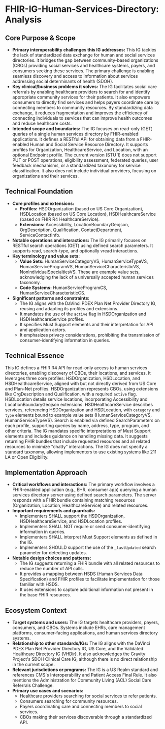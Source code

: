 # FHIR-IG-Human-Services-Directory: Analysis

## Core Purpose & Scope

-   **Primary interoperability challenges this IG addresses:** This IG tackles the lack of standardized data exchange for human and social services directories. It bridges the gap between community-based organizations (CBOs) providing social services and healthcare systems, payers, and consumers seeking these services. The primary challenge is enabling seamless discovery and access to information about services addressing social determinants of health (SDOH).
-   **Key clinical/business problems it solves:** The IG facilitates social care referrals by enabling healthcare providers to search for and identify appropriate community services for their patients. It also empowers consumers to directly find services and helps payers coordinate care by connecting members to community resources. By standardizing data exchange, it reduces fragmentation and improves the efficiency of connecting individuals to services that can improve health outcomes and reduce healthcare costs.
-   **Intended scope and boundaries:** The IG focuses on read-only (GET) queries of a single human services directory by FHIR-enabled applications. It defines a RESTful API for obtaining data from a FHIR-enabled Human and Social Service Resource Directory. It supports profiles for Organization, HealthcareService, and Location, with an optional Endpoint profile. The current version (STU 1) does not support PUT or POST operations, eligibility assessment, federated queries, user feedback mechanisms, or a standardized taxonomy for service classification. It also does not include individual providers, focusing on organizations and their services.

## Technical Foundation

-   **Core profiles and extensions:**
    -   **Profiles:** HSDOrganization (based on US Core Organization), HSDLocation (based on US Core Location), HSDHealthcareService (based on FHIR R4 HealthcareService).
    -   **Extensions:** Accessibility, LocationBoundaryGeojson, OrgDescription, Qualification, ContactDepartment, ServiceContactInfo.
-   **Notable operations and interactions:** The IG primarily focuses on RESTful search operations (GET) using defined search parameters. It supports read, search-type, and optionally vread interactions.
-   **Key terminology and value sets:**
    -   **Value Sets:** HumanServiceCategoryVS, HumanServiceTypeVS, HumanServiceProgramVS, HumanServiceCharacteristicVS, NonIndividualSpecialtiesVS. These are example value sets, acknowledging the lack of a universally accepted human services taxonomy.
    -   **Code Systems:** HumanServiceProgramCS, HumanServiceCharacteristicCS.
-   **Significant patterns and constraints:**
    -   The IG aligns with the DaVinci PDEX Plan Net Provider Directory IG, reusing and adapting its profiles and extensions.
    -   It mandates the use of the `active` flag in HSDOrganization and HSDHealthcareService profiles.
    -   It specifies Must Support elements and their interpretation for API and application actors.
    -   It emphasizes privacy considerations, prohibiting the transmission of consumer-identifying information in queries.

## Technical Essence

This IG defines a FHIR R4 API for read-only access to human services directories, enabling discovery of CBOs, their locations, and services. It leverages three core profiles: HSDOrganization, HSDLocation, and HSDHealthcareService, aligned with but not directly derived from US Core and Plan-Net profiles. HSDOrganization represents CBOs, using extensions like OrgDescription and Qualification, with a required `active` flag. HSDLocation details service locations, incorporating Accessibility and LocationBoundaryGeojson extensions. HSDHealthcareService describes services, referencing HSDOrganization and HSDLocation, with `category` and `type` elements bound to example value sets (HumanServiceCategoryVS, HumanServiceTypeVS). Search is enabled via defined SearchParameters on each profile, supporting queries by name, address, type, program, and other criteria. The IG mandates specific interpretations of Must Support elements and includes guidance on handling missing data. It suggests returning FHIR bundles that include requested resources and all related resources to minimize "chatty" interactions. The IG does not specify a standard taxonomy, allowing implementers to use existing systems like 211 LA or Open Eligibility.

## Implementation Approach

-   **Critical workflows and interactions:** The primary workflow involves a FHIR-enabled application (e.g., EHR, consumer app) querying a human services directory server using defined search parameters. The server responds with a FHIR bundle containing matching resources (Organization, Location, HealthcareService) and related resources.
-   **Important requirements and guardrails:**
    -   Implementers SHALL support the HSDOrganization, HSDHealthcareService, and HSDLocation profiles.
    -   Implementers SHALL NOT require or send consumer-identifying information in queries.
    -   Implementers SHALL interpret Must Support elements as defined in the IG.
    -   Implementers SHOULD support the use of the `_lastUpdated` search parameter for detecting updates.
-   **Notable design choices and patterns:**
    -   The IG suggests returning a FHIR bundle with all related resources to reduce the number of API calls.
    -   It provides a mapping between HSDS (Human Services Data Specification) and FHIR profiles to facilitate implementation for those familiar with HSDS.
    -   It uses extensions to capture additional information not present in the base FHIR resources.

## Ecosystem Context

-   **Target systems and users:** The IG targets healthcare providers, payers, consumers, and CBOs. Systems include EHRs, care management platforms, consumer-facing applications, and human services directory systems.
-   **Relationship to other standards/IGs:** The IG aligns with the DaVinci PDEX Plan Net Provider Directory IG, US Core, and the Validated Healthcare Directory IG (VHDir). It also acknowledges the Gravity Project's SDOH Clinical Care IG, although there is no direct relationship in the current scope.
-   **Relevant jurisdictions or programs:** The IG is a US Realm standard and references CMS's Interoperability and Patient Access Final Rule. It also mentions the Administration for Community Living (ACL) Social Care Referrals Challenge.
-   **Primary use cases and scenarios:**
    -   Healthcare providers searching for social services to refer patients.
    -   Consumers searching for community resources.
    -   Payers coordinating care and connecting members to social services.
    -   CBOs making their services discoverable through a standardized API.
